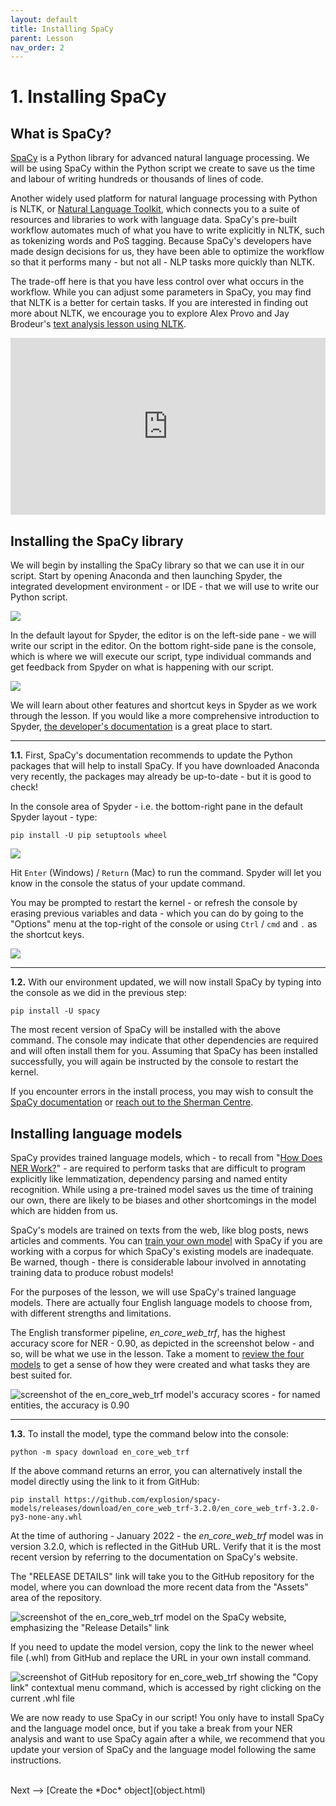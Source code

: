 ```yaml
---
layout: default
title: Installing SpaCy
parent: Lesson
nav_order: 2
---
```


# 1. Installing SpaCy

## What is SpaCy?

[SpaCy](https://spacy.io/usage/spacy-101/) is a Python library for advanced natural language processing. We will be using SpaCy within the Python script we create to save us the time and labour of writing hundreds or thousands of lines of code. 

Another widely used platform for natural language processing with Python is NLTK, or [Natural Language Toolkit](https://www.nltk.org/), which connects you to a suite of resources and libraries to work with language data. SpaCy's pre-built workflow automates much of what you have to write explicitly in NLTK, such as tokenizing words and PoS tagging. Because SpaCy's developers have made design decisions for us, they have been able to optimize the workflow so that it performs many - but not all - NLP tasks more quickly than NLTK. 

The trade-off here is that you have less control over what occurs in the workflow. While you can adjust some parameters in SpaCy, you may find that NLTK is a better for certain tasks. If you are interested in finding out more about NLTK, we encourage you to explore Alex Provo and Jay Brodeur's [text analysis lesson using NLTK](https://jasonbrodeur.github.io/dsi-text-prep/python.html#6-removing-stop-words-with-nltk--putting-it-all-together).

<div style="max-width:1140px"><div style="position:relative;padding-bottom:56.228070175439%"><iframe id="kmsembed-1_xae3bics" width="1140" height="641" src="https://www.macvideo.ca/embed/secure/iframe/entryId/1_xae3bics/uiConfId/39241881" class="kmsembed" allowfullscreen webkitallowfullscreen mozAllowFullScreen allow="autoplay *; fullscreen *; encrypted-media *" referrerPolicy="no-referrer-when-downgrade" sandbox="allow-forms allow-same-origin allow-scripts allow-top-navigation allow-pointer-lock allow-popups allow-modals allow-orientation-lock allow-popups-to-escape-sandbox allow-presentation allow-top-navigation-by-user-activation" frameborder="0" title="Kaltura Player" style="position:absolute;top:0;left:0;width:100%;height:100%"></iframe></div></div>

## Installing the SpaCy library

We will begin by installing the SpaCy library so that we can use it in our script. Start by opening Anaconda and then launching Spyder, the integrated development environment - or IDE - that we will use to write our Python script.

![](assets/img/anaconda.png)

In the default layout for Spyder, the editor is on the left-side pane - we will write our script in the editor. On the bottom right-side pane is the console, which is where we will execute our script, type individual commands and get feedback from Spyder on what is happening with our script.

![](assets/img/spyder-interface.png)

We will learn about other features and shortcut keys in Spyder as we work through the lesson. If you would like a more comprehensive introduction to Spyder, [the developer's documentation](https://docs.spyder-ide.org/current/quickstart.html) is a great place to start.

<hr />

**1.1.** First, SpaCy's documentation recommends to update the Python packages that will help to install SpaCy. If you have downloaded Anaconda very recently, the packages may already be up-to-date - but it is good to check! 

In the console area of Spyder - i.e. the bottom-right pane in the default Spyder layout - type:

```
pip install -U pip setuptools wheel
```

![](assets/img/spyder-pack.png)

Hit `Enter` (Windows) / `Return` (Mac) to run the command. Spyder will let you know in the console the status of your update command. 

You may be prompted to restart the kernel - or refresh the console by erasing previous variables and data - which you can do by going to the "Options" menu at the top-right of the console or using `Ctrl` / `cmd` and `.` as the shortcut keys.

![](assets/img/spyder-restart.png)

<hr />

**1.2.** With our environment updated, we will now install SpaCy by typing into the console as we did in the previous step:

```
pip install -U spacy
```

The most recent version of SpaCy will be installed with the above command. The console may indicate that other dependencies are required and will often install them for you. Assuming that SpaCy has been installed successfully, you will again be instructed by the console to restart the kernel.

If you encounter errors in the install process, you may wish to consult the [SpaCy documentation](https://spacy.io/usage#quickstart) or [reach out to the Sherman Centre](mailto:scds@mcmaster.ca). 

## Installing language models

SpaCy provides trained language models, which - to recall from "[How Does NER Work?](ner.html)" - are required to perform tasks that are difficult to program explicitly like lemmatization, dependency parsing and named entity recognition. While using a pre-trained model saves us the time of training our own, there are likely to be biases and other shortcomings in the model which are hidden from us.

SpaCy's models are trained on texts from the web, like blog posts, news articles and comments. You can [train your own model](https://spacy.io/usage/training) with SpaCy if you are working with a corpus for which SpaCy's existing models are inadequate. Be warned, though - there is considerable labour involved in annotating training data to produce robust models!

For the purposes of the lesson, we will use SpaCy's trained language models. There are actually four English language models to choose from, with different strengths and limitations. 

The English transformer pipeline, *en_core_web_trf*, has the highest accuracy score for NER - 0.90, as depicted in the screenshot below - and so, will be what we use in the lesson. Take a moment to [review the four models](https://spacy.io/models/en) to get a sense of how they were created and what tasks they are best suited for. 

![screenshot of the en_core_web_trf model's accuracy scores - for named entities, the accuracy is 0.90](assets/img/trf-accuracy.png)

<hr />

**1.3.** To install the model, type the command below into the console:

```
python -m spacy download en_core_web_trf
```

If the above command returns an error, you can alternatively install the model directly using the link to it from GitHub:

```
pip install https://github.com/explosion/spacy-models/releases/download/en_core_web_trf-3.2.0/en_core_web_trf-3.2.0-py3-none-any.whl
```

At the time of authoring - January 2022 - the *en_core_web_trf* model was in version 3.2.0, which is reflected in the GitHub URL. Verify that it is the most recent version by referring to the documentation on SpaCy's website.

The "RELEASE DETAILS" link will take you to the GitHub repository for the model, where you can download the more recent data from the "Assets" area of the repository.

![screenshot of the en_core_web_trf model on the SpaCy website, emphasizing the "Release Details" link](assets/img/trf-release.png)

If you need to update the model version, copy the link to the newer wheel file (.whl) from GitHub and replace the URL in your own install command.

![screenshot of GitHub repository for en_core_web_trf showing the "Copy link" contextual menu command, which is accessed by right clicking on the current .whl file](assets/img/trf-link.png)

We are now ready to use SpaCy in our script! You only have to install SpaCy and the language model once, but if you take a break from your NER analysis and want to use SpaCy again after a while, we recommend that you update your version of SpaCy and the language model following the same instructions.

<br />
Next --> [Create the *Doc* object](object.html)
